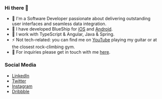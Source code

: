 ### Hi there 👋

- 🔭  I'm a Software Developer passionate about delivering outstanding user interfaces and seamless data integration.
- 🚀 I have developed BlueShip for [iOS](https://apps.apple.com/ca/app/blueship/id1573998645) and [Android](https://play.google.com/store/apps/details?id=com.blueship.mobile).
- 🥞  I work with TypeScript & Angular, Java & Spring. 
- ⚡ Not tech-related: you can find me on [YouTube](https://youtu.be/yyyYsj0ovtY) playing my guitar or at the closest rock-climbing gym.
- 📮  For inquiries please get in touch with me [here](https://www.davimello.com/#contact).
### Social Media

- [LinkedIn](https://www.linkedin.com/in/daviavmello/)
- [Twitter](https://twitter.com/DaviMello)
- [Instagram](https://www.instagram.com/daviavmello/)
- [Dribbble](https://dribbble.com/daviavmello)
